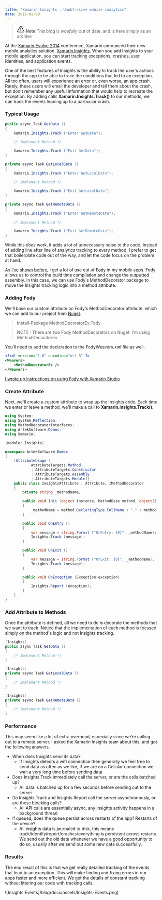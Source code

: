 ```yaml
---
title: "Xamarin Insights : Unobtrusive mobile analytics"
date: 2015-01-09
---
```

> <svg xmlns="http://www.w3.org/2000/svg" viewBox="0 0 24 24" width="24" height="24"><path d="M13 17.5a1 1 0 11-2 0 1 1 0 012 0zm-.25-8.25a.75.75 0 00-1.5 0v4.5a.75.75 0 001.5 0v-4.5z"></path><path fill-rule="evenodd" d="M9.836 3.244c.963-1.665 3.365-1.665 4.328 0l8.967 15.504c.963 1.667-.24 3.752-2.165 3.752H3.034c-1.926 0-3.128-2.085-2.165-3.752L9.836 3.244zm3.03.751a1 1 0 00-1.732 0L2.168 19.499A1 1 0 003.034 21h17.932a1 1 0 00.866-1.5L12.866 3.994z"></path></svg> **Note**
> This blog is _woefully_ out of date, and is here simply as an archive

At the [Xamarin Evolve 2014](https://evolve.xamarin.com) conference, Xamarin announced their new mobile analytics solution, [Xamarin Insights](https://insights.xamarin.com). When you add Insights to your mobile application, you can start tracking exceptions, crashes, user identities, and application events. 

One of the best features of Insights is the ability to track the user's actions through the app to be able to trace the conditions that led to an exception. All too often, users will experience an error or, even worse, an app crash. Rarely, these users will email the developer and tell them about the crash, but don't remember any useful information that would help to recreate the exception. By adding calls **Xamarin.Insights.Track()** to our methods, we can track the events leading up to a particular crash.

### Typical Usage

```csharp
public async Task GetData ()
{
    Xamarin.Insights.Track ("Enter GetData");
    
    /* Implement Method */

    Xamarin.Insights.Track ("Exit GetData");
}

private async Task GetLocalData ()
{
    Xamarin.Insights.Track ("Enter GetLocalData");
    
    /* Implement Method */

    Xamarin.Insights.Track ("Exit GetLocalData");
}

private async Task GetRemoteData ()
{
    Xamarin.Insights.Track ("Enter GetRemoteData");
    
    /* Implement Method */

    Xamarin.Insights.Track ("Exit GetRemoteData");
}
```

While this _does_ work, it adds a lot of unnecessary noise to the code.  Instead of adding line after line of analytics tracking to every method, I prefer to get that boilerplate code out of the way, and let the code focus on the problem at hand.

As [I've](http://arteksoftware.com/clean-viewmodels-with-xamarin-forms) [shown](http://arteksoftware.com/end-to-end-mvvm-with-xamarin) [before](http://arteksoftware.com/fody-propertychanged-xamarin-studio), I get a lot of use out of [Fody](https://github.com/Fody/Fody) in my mobile apps. Fody allows us to control the build time compilation and change the outputted assembly.  In this case, we can use Fody's MethodDecorator package to move the Insights tracking logic into a method attribute.

### Adding Fody

We'll base our custom attribute on Fody's MethodDecorator attribute, which we can add to our project from [Nuget](http://www.nuget.org/packages/MethodDecoratorEx.Fody).

> Install-Package MethodDecoratorEx.Fody

> NOTE : There are two Fody MethodDecorators on Nuget. I'm using MethodDecoratorEx

You'll need to add the declaration to the FodyWeavers.xml file as well.

```xml
<?xml version="1.0" encoding="utf-8" ?>  
<Weavers>
    <MethodDecoratorEx />
</Weavers>
```

[I wrote up instructions on using Fody with Xamarin Studio](http://arteksoftware.com/fody-propertychanged-xamarin-studio)

### Create Attribute

Next, we'll create a custom attribute to wrap up the Insights code. Each time we enter or leave a method, we'll make a call to **Xamarin.Insights.Track()**.  

```csharp
using System;
using System.Reflection;
using MethodDecoratorInterfaces;
using ArtekSoftware.Demos;
using Xamarin;

[module: Insights]

namespace ArtekSoftware.Demos
{
    [AttributeUsage (
            AttributeTargets.Method 
            | AttributeTargets.Constructor 
            | AttributeTargets.Assembly 
            | AttributeTargets.Module)]
    public class InsightsAttribute : Attribute, IMethodDecorator
    {
        private string _methodName;

        public void Init (object instance, MethodBase method, object[] args)
        {
            _methodName = method.DeclaringType.FullName + "." + method.Name;
        }

        public void OnEntry ()
        {
            var message = string.Format ("OnEntry: {0}", _methodName);
            Insights.Track (message);
        }

        public void OnExit ()
        {
            var message = string.Format ("OnExit: {0}", _methodName);
            Insights.Track (message);
        }

        public void OnException (Exception exception)
        {
            Insights.Report (exception);
        }
    }
}
```

### Add Attribute to Methods

Once the attribute is defined, all we need to do is decorate the methods that we want to track.  Notice that the implementation of each method is focused simply on the method's logic and not Insights tracking.

```csharp
[Insights]
public async Task GetData ()
{
    /* Implement Method */
}

[Insights]
private async Task GetLocalData ()
{
    /* Implement Method */
}

[Insights]
private async Task GetRemoteData ()
{
    /* Implement Method */
}
```

### Performance

This may seem like a lot of extra overhead, especially since we're calling out to a remote server. I asked the Xamarin Insights team about this, and got the following answers.

- When does Insights send its data?
  - If Insights detects a wifi connection then generally we feel free to send data as often as we like, if we are on a Cellular connection we wait a very long time before sending data
- Does Insights.Track immediately call the server, or are the calls batched up?
  - All data is batched up for a few seconds before sending out to the server
- Do Insights.Track and Insights.Report call the server asynchronously, or are these blocking calls?
  - All API calls are essentially async, any Insights activity happens in a background thread
- If queued, does the queue persist across restarts of the app? Restarts of the device?
  - All insights data is journaled to disk, this means track/identify/report/crashes/everything is persistent across restarts. We send out the old data whenever we have a good opportunity to do so, usually after we send out some new data successfully.

### Results

The end result of this is that we get really detailed tracking of the events that lead to an exception. This will make finding and fixing errors in our apps faster and more efficient.  We get the details of constant tracking without littering our code with tracking calls.

![Insights Events]/blog/docs/assets/Insights-Events.png)

